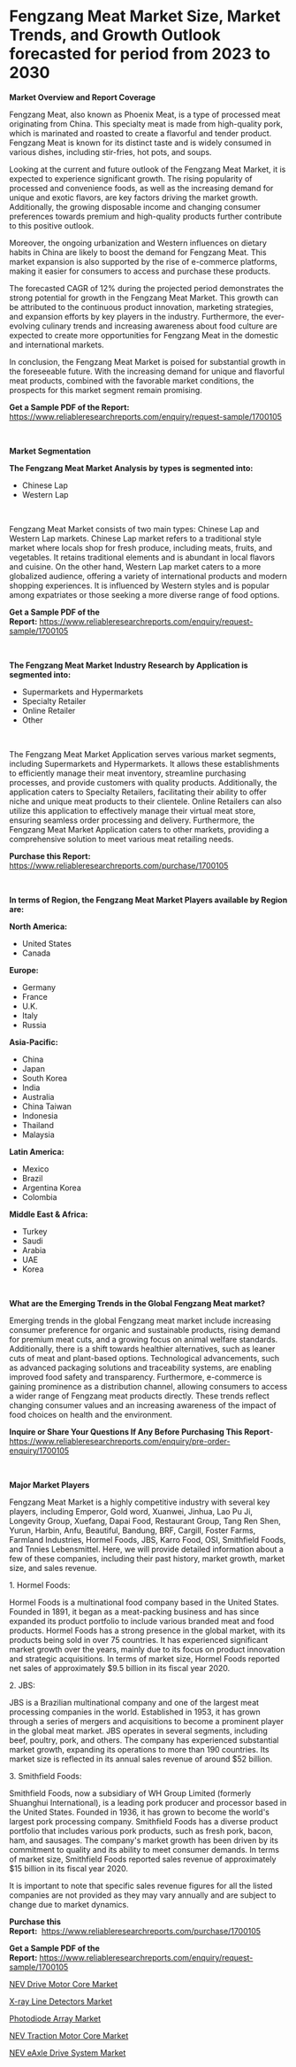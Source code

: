 <p><h1>Fengzang Meat Market Size, Market Trends, and Growth Outlook forecasted for period from 2023 to 2030</h1></p><p><strong>Market Overview and Report Coverage</strong></p>
<p><p>Fengzang Meat, also known as Phoenix Meat, is a type of processed meat originating from China. This specialty meat is made from high-quality pork, which is marinated and roasted to create a flavorful and tender product. Fengzang Meat is known for its distinct taste and is widely consumed in various dishes, including stir-fries, hot pots, and soups.</p><p>Looking at the current and future outlook of the Fengzang Meat Market, it is expected to experience significant growth. The rising popularity of processed and convenience foods, as well as the increasing demand for unique and exotic flavors, are key factors driving the market growth. Additionally, the growing disposable income and changing consumer preferences towards premium and high-quality products further contribute to this positive outlook.</p><p>Moreover, the ongoing urbanization and Western influences on dietary habits in China are likely to boost the demand for Fengzang Meat. This market expansion is also supported by the rise of e-commerce platforms, making it easier for consumers to access and purchase these products.</p><p>The forecasted CAGR of 12% during the projected period demonstrates the strong potential for growth in the Fengzang Meat Market. This growth can be attributed to the continuous product innovation, marketing strategies, and expansion efforts by key players in the industry. Furthermore, the ever-evolving culinary trends and increasing awareness about food culture are expected to create more opportunities for Fengzang Meat in the domestic and international markets.</p><p>In conclusion, the Fengzang Meat Market is poised for substantial growth in the foreseeable future. With the increasing demand for unique and flavorful meat products, combined with the favorable market conditions, the prospects for this market segment remain promising.</p></p>
<p><strong>Get a Sample PDF of the Report:</strong> <a href="https://www.reliableresearchreports.com/enquiry/request-sample/1700105">https://www.reliableresearchreports.com/enquiry/request-sample/1700105</a></p>
<p>&nbsp;</p>
<p><strong>Market Segmentation</strong></p>
<p><strong>The Fengzang Meat Market Analysis by types is segmented into:</strong></p>
<p><ul><li>Chinese Lap</li><li>Western Lap</li></ul></p>
<p>&nbsp;</p>
<p><p>Fengzang Meat Market consists of two main types: Chinese Lap and Western Lap markets. Chinese Lap market refers to a traditional style market where locals shop for fresh produce, including meats, fruits, and vegetables. It retains traditional elements and is abundant in local flavors and cuisine. On the other hand, Western Lap market caters to a more globalized audience, offering a variety of international products and modern shopping experiences. It is influenced by Western styles and is popular among expatriates or those seeking a more diverse range of food options.</p></p>
<p><strong>Get a Sample PDF of the Report:</strong>&nbsp;<a href="https://www.reliableresearchreports.com/enquiry/request-sample/1700105">https://www.reliableresearchreports.com/enquiry/request-sample/1700105</a></p>
<p>&nbsp;</p>
<p><strong>The Fengzang Meat Market Industry Research by Application is segmented into:</strong></p>
<p><ul><li>Supermarkets and Hypermarkets</li><li>Specialty Retailer</li><li>Online Retailer</li><li>Other</li></ul></p>
<p>&nbsp;</p>
<p><p>The Fengzang Meat Market Application serves various market segments, including Supermarkets and Hypermarkets. It allows these establishments to efficiently manage their meat inventory, streamline purchasing processes, and provide customers with quality products. Additionally, the application caters to Specialty Retailers, facilitating their ability to offer niche and unique meat products to their clientele. Online Retailers can also utilize this application to effectively manage their virtual meat store, ensuring seamless order processing and delivery. Furthermore, the Fengzang Meat Market Application caters to other markets, providing a comprehensive solution to meet various meat retailing needs.</p></p>
<p><strong>Purchase this Report:</strong>&nbsp; <a href="https://www.reliableresearchreports.com/purchase/1700105">https://www.reliableresearchreports.com/purchase/1700105</a></p>
<p>&nbsp;</p>
<p><strong>In terms of Region, the Fengzang Meat Market Players available by Region are:</strong></p>
<p>
    <p> <strong> North America: </strong>
        <ul>
            <li>United States</li>
            <li>Canada</li>
        </ul>
        </p> 
    <p> <strong> Europe: </strong>
        <ul>
            <li>Germany</li>
            <li>France</li>
            <li>U.K.</li>
            <li>Italy</li>
            <li>Russia</li>
        </ul>
        </p> 
    <p> <strong> Asia-Pacific: </strong>
        <ul>
            <li>China</li>
            <li>Japan</li>
            <li>South Korea</li>
            <li>India</li>
            <li>Australia</li>
            <li>China Taiwan</li>
            <li>Indonesia</li>
            <li>Thailand</li>
            <li>Malaysia</li>
        </ul>
        </p> 
    <p> <strong> Latin America: </strong>
        <ul>
            <li>Mexico</li>
            <li>Brazil</li>
            <li>Argentina Korea</li>
            <li>Colombia</li>
        </ul>
        </p> 
    <p> <strong> Middle East & Africa: </strong>
        <ul>
            <li>Turkey</li>
            <li>Saudi</li>
            <li>Arabia</li>
            <li>UAE</li>
            <li>Korea</li>
        </ul>
    </p>
    </p>
<p>&nbsp;</p>
<p><strong>What are the Emerging Trends in the Global Fengzang Meat market?</strong></p>
<p><p>Emerging trends in the global Fengzang meat market include increasing consumer preference for organic and sustainable products, rising demand for premium meat cuts, and a growing focus on animal welfare standards. Additionally, there is a shift towards healthier alternatives, such as leaner cuts of meat and plant-based options. Technological advancements, such as advanced packaging solutions and traceability systems, are enabling improved food safety and transparency. Furthermore, e-commerce is gaining prominence as a distribution channel, allowing consumers to access a wider range of Fengzang meat products directly. These trends reflect changing consumer values and an increasing awareness of the impact of food choices on health and the environment.</p></p>
<p><strong>Inquire or Share Your Questions If Any Before Purchasing This Report</strong>- <a href="https://www.reliableresearchreports.com/enquiry/pre-order-enquiry/1700105">https://www.reliableresearchreports.com/enquiry/pre-order-enquiry/1700105</a></p>
<p>&nbsp;</p>
<p><strong>Major Market Players</strong></p>
<p><p>Fengzang Meat Market is a highly competitive industry with several key players, including Emperor, Gold word, Xuanwei, Jinhua, Lao Pu Ji, Longevity Group, Xuefang, Dapai Food, Restaurant Group, Tang Ren Shen, Yurun, Harbin, Anfu, Beautiful, Bandung, BRF, Cargill, Foster Farms, Farmland Industries, Hormel Foods, JBS, Karro Food, OSI, Smithfield Foods, and Tnnies Lebensmittel. Here, we will provide detailed information about a few of these companies, including their past history, market growth, market size, and sales revenue.</p><p>1. Hormel Foods:</p><p>Hormel Foods is a multinational food company based in the United States. Founded in 1891, it began as a meat-packing business and has since expanded its product portfolio to include various branded meat and food products. Hormel Foods has a strong presence in the global market, with its products being sold in over 75 countries. It has experienced significant market growth over the years, mainly due to its focus on product innovation and strategic acquisitions. In terms of market size, Hormel Foods reported net sales of approximately $9.5 billion in its fiscal year 2020.</p><p>2. JBS:</p><p>JBS is a Brazilian multinational company and one of the largest meat processing companies in the world. Established in 1953, it has grown through a series of mergers and acquisitions to become a prominent player in the global meat market. JBS operates in several segments, including beef, poultry, pork, and others. The company has experienced substantial market growth, expanding its operations to more than 190 countries. Its market size is reflected in its annual sales revenue of around $52 billion.</p><p>3. Smithfield Foods:</p><p>Smithfield Foods, now a subsidiary of WH Group Limited (formerly Shuanghui International), is a leading pork producer and processor based in the United States. Founded in 1936, it has grown to become the world's largest pork processing company. Smithfield Foods has a diverse product portfolio that includes various pork products, such as fresh pork, bacon, ham, and sausages. The company's market growth has been driven by its commitment to quality and its ability to meet consumer demands. In terms of market size, Smithfield Foods reported sales revenue of approximately $15 billion in its fiscal year 2020.</p><p>It is important to note that specific sales revenue figures for all the listed companies are not provided as they may vary annually and are subject to change due to market dynamics.</p></p>
<p><strong>Purchase this Report:</strong>&nbsp;&nbsp;<a href="https://www.reliableresearchreports.com/purchase/1700105">https://www.reliableresearchreports.com/purchase/1700105</a></p>
<p></p>
<p><strong>Get a Sample PDF of the Report:</strong>&nbsp;<a href="https://www.reliableresearchreports.com/enquiry/request-sample/1700105">https://www.reliableresearchreports.com/enquiry/request-sample/1700105</a></p>
<p><p><a href="https://www.linkedin.com/pulse/nev-drive-motor-core-market-size-share-global-analysis/">NEV Drive Motor Core Market</a></p><p><a href="https://medium.com/@candiceveum/x-ray-line-detectors-market-the-key-to-successful-business-strategy-forecast-till-2030-aaaba0e94e67">X-ray Line Detectors Market</a></p><p><a href="https://medium.com/@ebbakautzer/photodiode-array-market-analysis-and-sze-forecasted-for-period-from-2023-to-2030-c0ee92b78c74">Photodiode Array Market</a></p><p><a href="https://www.linkedin.com/pulse/nev-traction-motor-core-market-size-growth-forecast-from/">NEV Traction Motor Core Market</a></p><p><a href="https://www.linkedin.com/pulse/nev-eaxle-drive-system-market-challenges-opportunities-growth-0h1rc/">NEV eAxle Drive System Market</a></p></p>